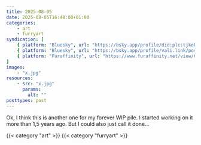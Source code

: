 ```yaml
---
title: 2025-08-05
date: 2025-08-05T16:48:00+01:00
categories:
    - art
    - furryart
syndication: [
    { platform: "Bluesky", url: "https://bsky.app/profile/did:plc:tjkokzqdnfzzlaxdjjzzzi5b/post/3lvnxbo2sck2a", hidden: true },
    { platform: "Bluesky", url: "https://bsky.app/profile/vali.link/post/3lvnxbo2sck2a" },
    { platform: "Furaffinity", url: "https://www.furaffinity.net/view/61834860/" }
]
images:
    - "x.jpg"
resources:
    - src: "x.jpg"
      params:
        alt: ""
posttypes: post
---
```

Ok, I think this is another one for my forever WIP pile. I started working on it more than 1,5 years ago. But I could also just call it done...

{{< category "art" >}} {{< category "furryart" >}}
